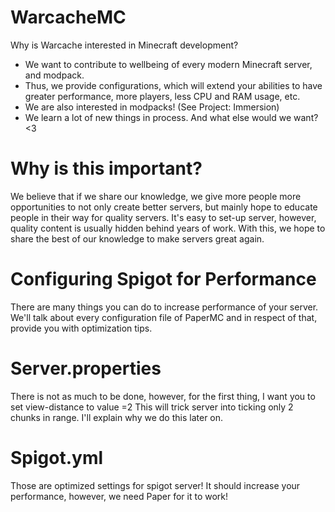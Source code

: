 # WarcacheMC

Why is Warcache interested in Minecraft development?
- We want to contribute to wellbeing of every modern Minecraft server, and modpack.
- Thus, we provide configurations, which will extend your abilities to have greater performance, more players, less CPU and RAM usage, etc.
- We are also interested in modpacks! (See Project: Immersion)
- We learn a lot of new things in process. And what else would we want? <3

# Why is this important?

We believe that if we share our knowledge, we give more people more opportunities to not only create better servers, but mainly hope to educate people in their way for quality servers. It's easy to set-up server, however, quality content is usually hidden behind years of work.
With this, we hope to share the best of our knowledge to make servers great again.

# Configuring Spigot for Performance

There are many things you can do to increase performance of your server. We'll talk about every configuration file of PaperMC and in respect of that, provide you with optimization tips.
# Server.properties
There is not as much to be done, however, for the first thing, I want you to set view-distance to value =2
This will trick server into ticking only 2 chunks in range. I'll explain why we do this later on.
# Spigot.yml
    
Those are optimized settings for spigot server! It should increase your performance, however, we need Paper for it to work!

